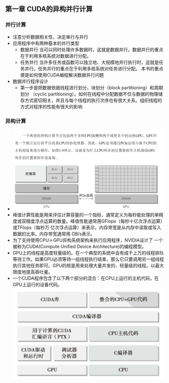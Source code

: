 ## 第一章 CUDA的异构并行计算
### 并行计算
- 注意分析数据相关性，决定串行与并行
- 应用程序中有两种基本的并行类型
	- 数据并行
		当可以同时处理许多数据时，这就是数据并行。数据并行的重点在于利用多核系统对数据进行分配。
	- 任务并行
		当许多任务或函数可以独立地、大规模地并行执行时，这就是任务并行。任务并行的重点在于利用多核系统对任务进行分配。 
	本书的重点便是如何使用CUDA编程解决数据并行问题
- 数据并行程序设计
	- 第一步是把数据依据线程进行划分，块划分（block partitioning）和周期划分 （cyclic partitioning）。如何在线程中分配数据不仅与数据的物理储存方式密切相关，并且与每个线程的执行次序也有很大关系。组织线程的方式对程序的性能有很大的影响
### 异构计算
- ![](images/Pasted%20image%2020240107204757.png)
- 峰值计算性能是用来评估计算容量的一个指标，通常定义为每秒能处理的单精度或双精度浮点运算的数量。峰值性能通常用GFlops（每秒十亿次浮点运算）或TFlops（每秒万 亿次浮点运算）来表示。内存带宽是从内存中读取或写入数据的比率。内存带宽通常用 GB/s表示。
- 为了支持使用CPU＋GPU异构系统架构来执行应用程序，NVIDIA设计了 一个被称为CUDA(Compute Unified Device Architecture)的编程模型。
- GPU上的线程是高度轻量级的。在一个典型的系统中会有成千上万的线程排队等待工作。如果GPU必须等待一组线程执行结束，那么它只要调用另一组线程执行其他任务即可。GPU的核是用来处理大量并发的、轻量级的线程，以最大限度地提高吞吐量。
- 一个CUDA程序包含了以下两个部分的混合：在CPU上运行的主机代码，在GPU上运行的设备代码。
	![](images/Pasted%20image%2020240107210337.png)